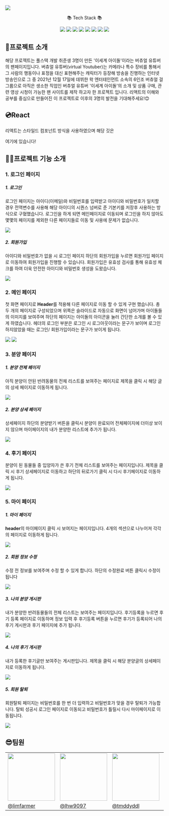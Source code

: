 
  <div>
    <img src="https://github.com/leehal/isecon/assets/129915370/da919924-2591-4654-8fda-e3b150934405">
<!-- ![image](https://github.com/leehal/isecon/assets/129915370/da919924-2591-4654-8fda-e3b150934405) -->


  </div>
 <div  align=center>
   <p>📚 Tech Stack 📚 </p>
      <img src="https://img.shields.io/badge/java-007396?style=for-the-badge&logo=OpenJDK&logoColor=white">
      <img src="https://img.shields.io/badge/Spring-6DB33F?style=for-the-badge&logo=Spring&logoColor=white">
<!--       <img src="https://img.shields.io/badge/springboot-6DB33F?style=for-the-badge&logo=springboot&logoColor=white"> -->
<img src="https://img.shields.io/badge/HTML5-E34F26?style=for-the-badge&logo=HTML5&logoColor=white">
<img src="https://img.shields.io/badge/CSS3-1572B6?style=for-the-badge&logo=CSS3&logoColor=white">
   <img src="https://img.shields.io/badge/JavaScript-F7DF1E?style=for-the-badge&logo=JavaScript&logoColor=white">
   <img src="https://img.shields.io/badge/React-61DAFB?style=for-the-badge&logo=React&logoColor=white">
    <img src="https://img.shields.io/badge/Oracle-F80000?style=for-the-badge&logo=Oracle&logoColor=white">
   <img src="https://img.shields.io/badge/Node.js-339933?style=flat-square&logo=Node.js&logoColor=white"/>
  </div>
  <div>
   <h2><span>🚩</span>프로젝트 소개</h2>
    <p>해당 프로젝트는 풀스택 개발 취준생 3명이 만든 '이세계 아이돌'이라는 버츄얼 유튜버의 팬페이지입니다. 버츄얼 유튜버(virtual Youtuber)는 카메라나 특수 장비를 통해서 그 사람의 행동이나 표정을 대신 표현해주는 캐릭터가 등장해 방송을 진행하는 인터넷 방송인으로 그 중 2021년 12월 17일에 데뷔한 왁 엔터테인먼트 소속의 6인조 버츄얼 걸그룹으로 아직은 생소한 직업인 버츄얼 유튜버 '이세계 아이돌'의 소개 및 상품 구매, 관련 영상 시청이 가능한 팬 사이트를 제작 하고자 한 프로젝트 입니다. 리액트의 이해와 공부를 중심으로 만들어진 이 프로젝트로 이후의 3명의 발전을 기대해주세요!😊</p>
  </div>
  <div>
    <h2><span>💿</span>React</h2>
    <p>
     리액트는 스타일드 컴포넌트 방식을 사용하였으며 해당 깃은 
    </p>
    <p>
     <a src="https://github.com/leehal/isecon-react">여기에 있습니다!</a>
    </p>
<!--        <p>여기에 있습니다!</p> -->
    <p>
<!--       <img src="https://github.com/limfarmer/find_nimo/assets/129915370/5c44308c-c302-448c-9467-c42cee2bb962"> -->
<!--       <img src="https://github.com/limfarmer/find_nimo/assets/129915370/2567fa7f-0563-49f3-bf10-a5dbc24b90de"> -->
    </p>
  </div>
  <div>
    <h2>🐱‍👤프로젝트 기능 소개</h2>
<!--     // -->
    <p>
      <h3>1. 로그인 페이지</h3>
      <h5>1. 로그인</h5>
      <p>
     로그인 페이지는 아이디(이메일)와 비밀번호를 입력받고 아이디와 비밀번호가 일치할 경우 전역변수를 사용해 해당 아이디의 시퀀스 넘버로 준 기본키를 저장후 사용하는 방식으로 구혔했습니다. 로그인을 하게 되면 메인페이지로 이동되며 로그인을 하지 않아도 몇몇의 페이지를 제외한 다른 페이지들로 이동 및 사용에 문제가 없습니다.
      </p>
      <img src="https://github.com/leehal/isecon/assets/129915370/193f426c-50a2-488a-8538-024d1ee058de">
    <h5>2. 회원가입</h5>
    <p>
      아이디와 비밀번호가 없을 시 로그인 페이지 하단의 회원가입을 누르면 회원가입 페이지로 이동하여 회원가입을 진행할 수 있습니다. 회원가입은 유효성 검사를 통해 유효성 체크를 하여 더욱 안전한 아이디와 비밀번호 생성을 도왔습니다.
    </p>
    <img src="https://github.com/leehal/isecon/assets/129915370/d6d74dfd-d509-4394-ae25-862d63df811a">
    </p>
<!--     // -->
    <p>
      <h3>2. 메인 페이지</h3>
      <p>
        첫 화면 페이지로 <b>Header</b>를 적용해 다른 페이지로 이동 할 수 있게 구현 했습니다. 총 두 개의 페이지로 구성되었으며 위쪽은 슬라이드로 자동으로 화면이 넘어가며 아이돌들의 이미지를 보여주며 하단의 페이지는 아이돌의 아이콘을 눌러 간단한 소개를 볼 수 있게 하였습니다. 헤더의 로그인 부분은 로그인 시 로그아웃이라는 문구가 보이며 로그인 하지않았을 때는 로그인/ 회원가입이라는 문구가 보이게 됩니다.
      </p>
      <img src="https://github.com/leehal/isecon/assets/129915370/5e436f48-fe94-4cee-8120-fe14c2e1e117">
    <img src="https://github.com/leehal/isecon/assets/129915370/739decef-6957-4f91-bae0-89f3ab9c7365">
    </p>
<!--     // -->
    <p>
      <h3>3. 분양 페이지</h3>
      <h5>1. 분양 전체 페이지</h5>
      <p>
        아직 분양이 안된 반려동물의 전체 리스트를 보여주는 페이지로 제목을 클릭 시 해당 글의 상세 페이지로 이동하게 됩니다.
      </p>
      <img src="https://github.com/limfarmer/find_nimo/assets/129915370/522ace50-74c7-4f83-8e10-eac99fa997b0">
  <h5>2. 분양 상세 페이지</h5>
    <p>
      상세페이지 하단의 분양받기 버튼을 클릭시 분양이 완료되어 전체페이지에 더이상 보이지 않으며 마이페이지의 내가 분양한 리스트에 추가가 됩니다.
    </p>
    <img src="https://github.com/limfarmer/find_nimo/assets/129915370/07fde7b1-9eeb-4d58-b0bf-4f9b2da958cd">  
  </p>
<!--     // -->
    <p>
    <h3>4. 후기 페이지</h3>
      <p>
        분양이 된 동물들 중 입양자가 쓴 후기 전체 리스트를 보여주는 페이지입니다. 제목을 클릭 시 후기 상세페이지로 이동하고 하단의 뒤로가기 클릭 시 다시 후기페이지로 이동하게 됩니다.
      </p>
      <img src="https://github.com/limfarmer/find_nimo/assets/129915370/77a0751e-58da-4f09-a1cf-4ecb4b75dd2f">
    </p>
<!--     // -->
    <p>
      <h3>5. 마이 페이지</h3>
      <h5>1. 마이 페이지</h5>
      <p>
        <b>header</b>의 마이페이지 클릭 시 보여지는 페이지입니다. 4개의 섹션으로 나누어져 각각의 페이지로 이동하게 됩니다.
      </p>
      <img src="https://github.com/limfarmer/find_nimo/assets/129915370/aaabb065-c646-4dd2-a3b2-57496d05c360">
  <h5>2. 회원 정보 수정</h5>
    <p>
      수정 전 정보를 보여주며 수정 할 수 있게 합니다. 하단의 수정완료 버튼 클릭시 수정이 됩니다
    </p>
    <img src="https://github.com/limfarmer/find_nimo/assets/129915370/d4559a2b-aac3-44fd-8df4-e978ea9bd0ba">
    <h5>3. 나의 분양 게시판</h5>
    <p>
      내가 분양한 반려동물들의 전체 리스트는 보여주는 페이지입니다. 후기등록을 누르면 후기 등록 페이지로 이동하며 정보 입력 후 후기등록 버튼을 누르면 후기가 등록되어 나의 후기 게시판과 후기 페이지에 추가 됩니다.
    </p>
    <img src="https://github.com/limfarmer/find_nimo/assets/129915370/0473dc97-5770-49f2-87c9-c98ba98d77da">
    <h5>4. 나의 후기 게시판</h5>
    <p>
      내가 등록한 후기글만 보여주는 게시판입니다. 제목을 클릭 시 해당 분양글의 상세페이지로 이동하게 됩니다.
    </p>
    <img src="https://github.com/limfarmer/find_nimo/assets/129915370/90e1b874-be43-4537-b7ad-85e23a6ee7ae">
    <h5>5. 회원 탈퇴</h5>
    <p>
      회원탈퇴 페이지는 비밀번호를 한 번 더 입력하고 비밀번호가 맞을 경우 탈퇴가 가능합니다. 탈퇴 성공시 로그인 페이지로 이동되고 비밀번호가 틀릴시 다시 마이페이지로 이동됩니다.
    </p>
    <img src="https://github.com/limfarmer/find_nimo/assets/129915370/fcccccd0-b6ae-4fb6-b35e-486973703ef5">
  </p>
  </div>
  <div>
    <h2>😎팀원</h2>
    <p>
<table>
  <tr>
    <td><a href="https://github.com/limfarmer"><img src="https://avatars.githubusercontent.com/u/129802296?v=4" width="150" height="150"/></a></td>
    <td><a href="https://github.com/lhw9097"><img src="https://avatars.githubusercontent.com/u/161571595?v=4" width="150" height="150"/></a></td>
    <td><a href="https://github.com/tmddyddl"><img src="https://avatars.githubusercontent.com/u/162107516?v=4" width="150" height="150"/></a></td>
    <td><a href="https://github.com/leehal"><img src="https://avatars.githubusercontent.com/u/129915370?v=4" width="150" height="150"/></a></td>
  </tr>
  <tr>
    <td><a href="https://github.com/limfarmer">@limfarmer</a></td>
    <td><a href="https://github.com/lhw9097">@lhw9097</a></td>
    <td><a href="https://github.com/tmddyddl">@tmddyddl</a></td>
    <td><a href="https://github.com/leehal">@leehal</a></td>
  </tr>
</table>
    </p>
  </div>
<!-- <img src="https://github.com/limfarmer/find_nimo/assets/129915370/13e91c1d-98e6-4f6f-9ec8-a9c92fa2cd09"> -->


